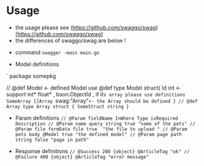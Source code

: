 # Usage


- the usage please see (https://github.com/swaggo/swag)[https://github.com/swaggo/swag]
- the differences of swaggo/swag are below !

* command
`
swagger -main main.go
`

* Model definitions

`
package somepkg

// @def Model  <- defined Model use @def
type Model struct{
    Id int <- support int* float* , bson.ObjectId , if it`s array please use definitions
    SomeArray []Array `swag:"Array"` <- the Array should be defined
}
// @def Array
type Array struct {
    SomeStruct string
}
`

* Param definitions
`
// @Param fieldName InWhere Type isRequired Description
// @Param name query string true "name of the pets"
// @Param file formData file true  "the file to upload "
// @Param pets body @Model true "the defined model"
// @Param page path string false "page in path"
`

* Response definitions
`
// @Success 200 {object} @ArticleTag "ok"
// @Failure 400 {object} @ArticleTag "error message"
`
